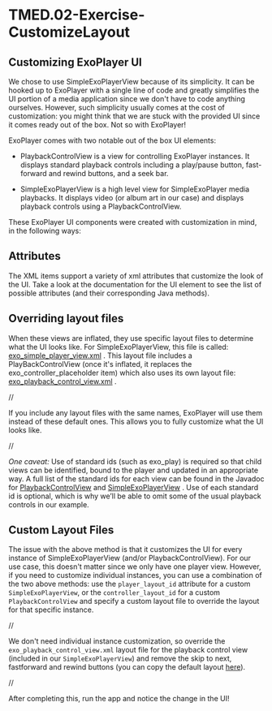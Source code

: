 # TMED.02-Exercise-CustomizeLayout

## Customizing ExoPlayer UI

We chose to use SimpleExoPlayerView because of its simplicity. 
It can be hooked up to ExoPlayer with a single line of code and greatly simplifies the UI portion of a media application since we don't have to code anything ourselves. 
However, such simplicity usually comes at the cost of customization: 
you might think that we are stuck with the provided UI since it comes ready out of the box. 
Not so with ExoPlayer! 

ExoPlayer comes with two notable out of the box UI elements:

- PlaybackControlView is a view for controlling ExoPlayer instances. 
    It displays standard playback controls including a play/pause button, fast-forward and rewind buttons, and a seek bar.

- SimpleExoPlayerView is a high level view for SimpleExoPlayer media playbacks. 
    It displays video (or album art in our case) and displays playback controls using a PlaybackControlView.

These ExoPlayer UI components were created with customization in mind, in the following ways:



## Attributes

The XML items support a variety of xml attributes that customize the look of the UI. 
Take a look at the documentation for the UI element to see the list of possible attributes 
(and their corresponding Java methods).


## Overriding layout files

When these views are inflated, they use specific layout files to determine what the UI looks like. 
For SimpleExoPlayerView, this file is called: 
[exo_simple_player_view.xml](https://github.com/google/ExoPlayer/blob/release-v2/library/ui/src/main/res/layout/exo_simple_player_view.xml)
. 
This layout file includes a PlayBackControlView 
(once it's inflated, it replaces the exo_controller_placeholder item) 
which also uses its own layout file: 
[exo_playback_control_view.xml](https://github.com/google/ExoPlayer/blob/release-v2/library/ui/src/main/res/layout/exo_playback_control_view.xml)
.

//

If you include any layout files with the same names, ExoPlayer will use them instead of these default ones. 
This allows you to fully customize what the UI looks like.

//

_One caveat:_ 
Use of standard ids (such as exo_play) is required so that child views can be identified, bound to the player and updated in an appropriate way. 
A full list of the standard ids for each view can be found in the Javadoc for 
[PlaybackControlView](http://google.github.io/ExoPlayer/doc/reference/index.html?com/google/android/exoplayer2/ui/PlaybackControlView.html)
and 
[SimpleExoPlayerView](http://google.github.io/ExoPlayer/doc/reference/index.html?com/google/android/exoplayer2/ui/SimpleExoPlayerView.html)
. 
Use of each standard id is optional, which is why we’ll be able to omit some of the usual playback controls in our example.


## Custom Layout Files

The issue with the above method is that it customizes the UI for every instance of SimpleExoPlayerView (and/or PlaybackControlView). 
For our use case, this doesn't matter since we only have one player view. 
However, if you need to customize individual instances, you can use a combination of the two above methods: use 
 the `player_layout_id` attribute for a custom `SimpleExoPlayerView`, or 
 the `controller_layout_id` for a custom `PlaybackControlView` and specify a custom layout file to override the layout for that specific instance.

//

We don't need individual instance customization, so 
override the `exo_playback_control_view.xml` layout file for the playback control view (included in our `SimpleExoPlayerView`) and 
remove the skip to next, fastforward and rewind buttons (you can copy the default layout [here](https://github.com/google/ExoPlayer/blob/release-v2/library/ui/src/main/res/layout/exo_playback_control_view.xml)).

//

After completing this, run the app and notice the change in the UI!
